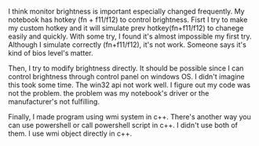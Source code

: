 I think monitor brightness is important especially changed frequently.
My notebook has hotkey (fn + f11/f12) to control brightness.
Fisrt I try to make my custom hotkey and it will simulate prev hotkey(fn+f11/f12)
to chanege easily and quickly. With some try, I found it's almost impossible my
first try. Although I simulate correctly (fn+f11/f12), it's not work. Someone says it's kind of bios level's matter. 

Then, I try to modify brightness directly. It should be possible since I can control brightness through control panel on windows OS. I didn't imagine this took some time. The win32 api not work well. I figure out my code was not the problem. the problem was my notebook's driver or the manufacturer's not fulfilling.

Finally, I made program using wmi system in c++. There's another way you can use powershell or call powershell script in c++. I didn't use both of them. I use wmi object directly in c++.

